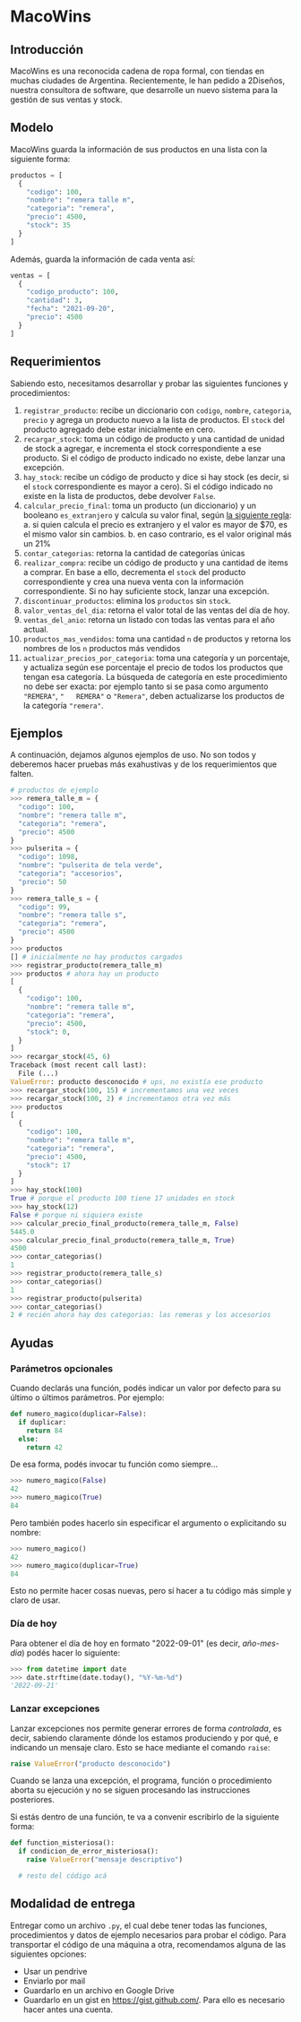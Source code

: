# MacoWins

## Introducción

MacoWins es una reconocida cadena de ropa formal, con tiendas en muchas ciudades de Argentina. Recientemente, le han pedido a 2Diseños, nuestra consultora de software, que desarrolle un nuevo sistema para la gestión de sus ventas y stock.

## Modelo

MacoWins guarda la información de sus productos en una lista con la siguiente forma:

```python
productos = [
  {
    "codigo": 100,
    "nombre": "remera talle m",
    "categoria": "remera",
    "precio": 4500,
    "stock": 35
  }
]
```

Además, guarda la información de cada venta así:

```python
ventas = [
  {
    "codigo_producto": 100,
    "cantidad": 3,
    "fecha": "2021-09-20",
    "precio": 4500
  }
]
```

## Requerimientos

Sabiendo esto, necesitamos desarrollar y probar las siguientes funciones y procedimientos:

1. `registrar_producto`: recibe un diccionario con `codigo`, `nombre`, `categoria`, `precio` y agrega un producto nuevo a la lista de productos. El `stock` del producto agregado debe estar inicialmente en cero.
1. `recargar_stock`: toma un código de producto y una cantidad de unidad de stock a agregar, e incrementa el stock correspondiente a ese producto. Si el código de producto indicado no existe, debe lanzar una excepción.
1. `hay_stock`: recibe un código de producto y dice si hay stock (es decir, si el `stock`  correspondiente es mayor a cero). Si el código indicado no existe en la lista de productos, debe devolver `False`.
1. `calcular_precio_final`: toma un producto (un diccionario) y un booleano `es_extranjero` y calcula su valor final, según [la siguiente regla](https://www.argentina.gob.ar/reintegrar-impuestos-turistas-extranjeros):
  a. si quien calcula el precio es extranjero y el valor es mayor de $70, es el mismo valor sin cambios.
  b. en caso contrario, es el valor original más un 21%
1. `contar_categorias`: retorna la cantidad de categorías únicas
1. `realizar_compra`: recibe un código de producto y una cantidad de items a comprar. En base a ello, decrementa el `stock` del producto correspondiente y crea una nueva venta con la información correspondiente. Si no hay suficiente stock, lanzar una excepción.
1. `discontinuar_productos`: elimina los `productos` sin `stock`.
1. `valor_ventas_del_dia`: retorna el valor total de las ventas del día de hoy.
1. `ventas_del_anio`: retorna un listado con todas las ventas para el año actual.
1. `productos_mas_vendidos`: toma una cantidad `n` de productos y retorna los nombres de los `n` productos más vendidos
1. `actualizar_precios_por_categoria`: toma una categoría y un porcentaje, y actualiza según ese porcentaje el precio de todos los productos que tengan esa categoría. La búsqueda de categoría en este procedimiento no debe ser exacta: por ejemplo tanto si se pasa como argumento `"REMERA"`, `"   REMERA"` o `"Remera"`, deben actualizarse los productos de la categoría `"remera"`.

## Ejemplos

A continuación, dejamos algunos ejemplos de uso. No son todos y deberemos hacer pruebas más exahustivas y de los requerimientos que falten.


```python
# productos de ejemplo
>>> remera_talle_m = {
  "codigo": 100,
  "nombre": "remera talle m",
  "categoria": "remera",
  "precio": 4500
}
>>> pulserita = {
  "codigo": 1098,
  "nombre": "pulserita de tela verde",
  "categoria": "accesorios",
  "precio": 50
}
>>> remera_talle_s = {
  "codigo": 99,
  "nombre": "remera talle s",
  "categoria": "remera",
  "precio": 4500
}
>>> productos
[] # inicialmente no hay productos cargados
>>> registrar_producto(remera_talle_m)
>>> productos # ahora hay un producto
[
  {
    "codigo": 100,
    "nombre": "remera talle m",
    "categoria": "remera",
    "precio": 4500,
    "stock": 0,
  }
]
>>> recargar_stock(45, 6)
Traceback (most recent call last):
  File (...)
ValueError: producto desconocido # ups, no existía ese producto
>>> recargar_stock(100, 15) # incrementamos una vez veces
>>> recargar_stock(100, 2) # incrementamos otra vez más
>>> productos
[
  {
    "codigo": 100,
    "nombre": "remera talle m",
    "categoria": "remera",
    "precio": 4500,
    "stock": 17
  }
]
>>> hay_stock(100)
True # porque el producto 100 tiene 17 unidades en stock
>>> hay_stock(12)
False # porque ni siquiera existe
>>> calcular_precio_final_producto(remera_talle_m, False)
5445.0
>>> calcular_precio_final_producto(remera_talle_m, True)
4500
>>> contar_categorias()
1
>>> registrar_producto(remera_talle_s)
>>> contar_categorias()
1
>>> registrar_producto(pulserita)
>>> contar_categorias()
2 # recién ahora hay dos categorias: las remeras y los accesorios
```

## Ayudas

### Parámetros opcionales

Cuando declarás una función, podés indicar un valor por defecto para su último o últimos parámetros. Por ejemplo:

```python
def numero_magico(duplicar=False):
  if duplicar:
    return 84
  else:
    return 42
```

De esa forma, podés invocar tu función como siempre...

```python
>>> numero_magico(False)
42
>>> numero_magico(True)
84
```

Pero también podes hacerlo sin especificar el argumento o explicitando su nombre:

```python
>>> numero_magico()
42
>>> numero_magico(duplicar=True)
84
```

Esto no permite hacer cosas nuevas, pero sí hacer a tu código más simple y claro de usar.

### Día de hoy

Para obtener el día de hoy en formato "2022-09-01" (es decir, _año-mes-dia_) podés hacer lo siguiente:

```python
>>> from datetime import date
>>> date.strftime(date.today(), "%Y-%m-%d")
'2022-09-21'
```

### Lanzar excepciones

Lanzar excepciones nos permite generar errores de forma _controlada_, es decir, sabiendo claramente dónde los estamos produciendo y por qué, e indicando un mensaje claro. Esto se hace mediante el comando `raise`:

```python
raise ValueError("producto desconocido")
```

Cuando se lanza una excepción, el programa, función o procedimiento aborta su ejecución y no se siguen procesando las instrucciones posteriores.

Si estás dentro de una función, te va a convenir escribirlo de la siguiente forma:

```python
def function_misteriosa():
  if condicion_de_error_misteriosa():
    raise ValueError("mensaje descriptivo")

  # resto del código acá
```

## Modalidad de entrega

Entregar como un archivo `.py`, el cual debe tener todas las funciones, procedimientos y datos de ejemplo necesarios para probar el código. Para transportar el código de una máquina a otra, recomendamos alguna de las siguientes opciones:

  * Usar un pendrive
  * Enviarlo por mail
  * Guardarlo en un archivo en Google Drive
  * Guardarlo en un gist en https://gist.github.com/. Para ello es necesario hacer antes una cuenta.
